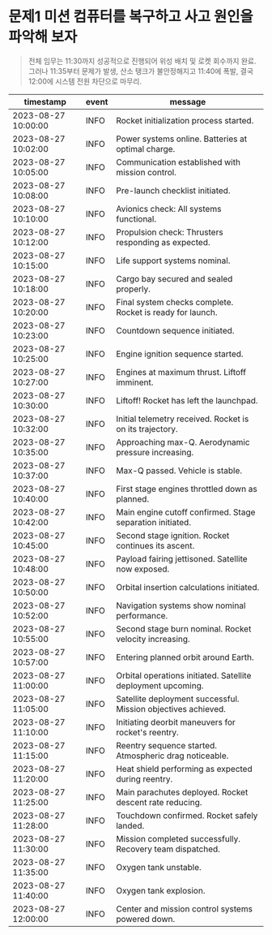 # 문제1 미션 컴퓨터를 복구하고 사고 원인을 파악해 보자

> 전체 임무는 11:30까지 성공적으로 진행되어 위성 배치 및 로켓 회수까지 완료.
그러나 11:35부터 문제가 발생, 산소 탱크가 불안정해지고 11:40에 폭발, 결국 12:00에 시스템 전원 차단으로 마무리.


|timestamp|event|message|
|---|---|---|
|2023-08-27 10:00:00|INFO|Rocket initialization process started.|
|2023-08-27 10:02:00|INFO|Power systems online. Batteries at optimal charge.|
|2023-08-27 10:05:00|INFO|Communication established with mission control.|
|2023-08-27 10:08:00|INFO|Pre-launch checklist initiated.|
|2023-08-27 10:10:00|INFO|Avionics check: All systems functional.|
|2023-08-27 10:12:00|INFO|Propulsion check: Thrusters responding as expected.|
|2023-08-27 10:15:00|INFO|Life support systems nominal.|
|2023-08-27 10:18:00|INFO|Cargo bay secured and sealed properly.|
|2023-08-27 10:20:00|INFO|Final system checks complete. Rocket is ready for launch.|
|2023-08-27 10:23:00|INFO|Countdown sequence initiated.|
|2023-08-27 10:25:00|INFO|Engine ignition sequence started.|
|2023-08-27 10:27:00|INFO|Engines at maximum thrust. Liftoff imminent.|
|2023-08-27 10:30:00|INFO|Liftoff! Rocket has left the launchpad.|
|2023-08-27 10:32:00|INFO|Initial telemetry received. Rocket is on its trajectory.|
|2023-08-27 10:35:00|INFO|Approaching max-Q. Aerodynamic pressure increasing.|
|2023-08-27 10:37:00|INFO|Max-Q passed. Vehicle is stable.|
|2023-08-27 10:40:00|INFO|First stage engines throttled down as planned.|
|2023-08-27 10:42:00|INFO|Main engine cutoff confirmed. Stage separation initiated.|
|2023-08-27 10:45:00|INFO|Second stage ignition. Rocket continues its ascent.|
|2023-08-27 10:48:00|INFO|Payload fairing jettisoned. Satellite now exposed.|
|2023-08-27 10:50:00|INFO|Orbital insertion calculations initiated.|
|2023-08-27 10:52:00|INFO|Navigation systems show nominal performance.|
|2023-08-27 10:55:00|INFO|Second stage burn nominal. Rocket velocity increasing.|
|2023-08-27 10:57:00|INFO|Entering planned orbit around Earth.|
|2023-08-27 11:00:00|INFO|Orbital operations initiated. Satellite deployment upcoming.|
|2023-08-27 11:05:00|INFO|Satellite deployment successful. Mission objectives achieved.|
|2023-08-27 11:10:00|INFO|Initiating deorbit maneuvers for rocket's reentry.|
|2023-08-27 11:15:00|INFO|Reentry sequence started. Atmospheric drag noticeable.|
|2023-08-27 11:20:00|INFO|Heat shield performing as expected during reentry.|
|2023-08-27 11:25:00|INFO|Main parachutes deployed. Rocket descent rate reducing.|
|2023-08-27 11:28:00|INFO|Touchdown confirmed. Rocket safely landed.|
|2023-08-27 11:30:00|INFO|Mission completed successfully. Recovery team dispatched.|
|2023-08-27 11:35:00|INFO|Oxygen tank unstable.|
|2023-08-27 11:40:00|INFO|Oxygen tank explosion.|
|2023-08-27 12:00:00|INFO|Center and mission control systems powered down.|
